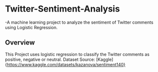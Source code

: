 # Twitter-Sentiment-Analysis
-A machine learning project to analyze the sentiment of Twitter comments using Logistic Regression.
## Overview
This Project uses logistic regression to classify the Twitter comments as positive, negative or neutral.
Dataset Source: [Kaggle]{https://www.kaggle.com/datasets/kazanova/sentiment140} 
